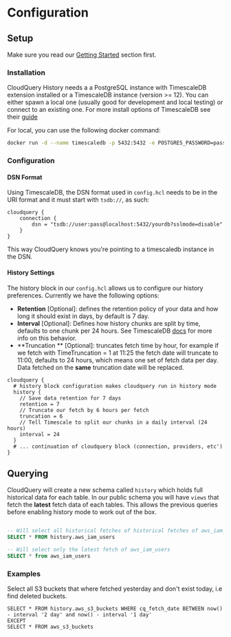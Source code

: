 # Configuration

## Setup

Make sure you read our [Getting Started](https://docs.cloudquery.io/docs/getting-started) section first.

### Installation

CloudQuery History needs a a PostgreSQL instance with TimescaleDB extension installed or a TimescaleDB instance (version >= 12). You can either spawn a local one (usually good for development and local testing)
or connect to an existing one. For more install options of TimescaleDB see their [guide](https://docs.timescale.com/timescaledb/latest/how-to-guides/install-timescaledb/)

For local, you can use the following docker command:

```bash
docker run -d --name timescaledb -p 5432:5432 -e POSTGRES_PASSWORD=pass timescale/timescaledb:latest-pg12
```

### Configuration

#### DSN Format

Using TimescaleDB, the DSN format used in `config.hcl` needs to be in the URI format and it must start with `tsdb://`, as such:

```
cloudquery {
    connection {
        dsn = "tsdb://user:pass@localhost:5432/yourdb?sslmode=disable"
    }
}
```

This way CloudQuery knows you're pointing to a timescaledb instance in the DSN.

#### History Settings

The history block in our `config.hcl` allows us to configure our history preferences. Currently we have the following options:

- **Retention** [Optional]: defines the retention policy of your data and how long it should exist in days, by default is 7 day. 
- **Interval** [Optional]: Defines how history chunks are split by time, defaults to one chunk per 24 hours. See TimescaleDB [docs](https://docs.timescale.com/api/latest/distributed-hypertables/create_distributed_hypertable/#sample-usage) for more info on this behavior.
- **Truncation ** [Optional]: truncates fetch time by hour, for example if we fetch with TimeTruncation = 1 at 11:25 the fetch date will truncate to 11:00, defaults to 24 hours, which means one set of fetch data per day. Data fetched on the **same** truncation date will be replaced.


```
cloudquery {
  # history block configuration makes cloudquery run in history mode
  history {
    // Save data retention for 7 days
    retention = 7
    // Truncate our fetch by 6 hours per fetch
    truncation = 6
    // Tell Timescale to split our chunks in a daily interval (24 hours)
    interval = 24
  }
  # ... continuation of cloudquery block (connection, providers, etc')
}
```

## Querying

CloudQuery will create a new schema called `history` which holds full historical data for each table. In our public schema you will have `views` that fetch the **latest** fetch data of each tables. This allows the previous queries before enabling history mode to work out of the box. 

```SQL

-- Will select all historical fetches of historical fetches of aws_iam_users
SELECT * FROM history.aws_iam_users

-- Will select only the latest fetch of aws_iam_users
SELECT * from aws_iam_users
```

### Examples

Select all S3 buckets that where fetched yesterday and don't exist today, i.e find deleted buckets.
```
SELECT * FROM history.aws_s3_buckets WHERE cq_fetch_date BETWEEN now() - interval '2 day' and now() - interval '1 day'
EXCEPT
SELECT * FROM aws_s3_buckets 
```
